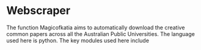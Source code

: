 # Webscraper
The function Magicofkatia aims to automatically download the creative common papers across all the Australian Public Universities. 
The language used here is python. 
The key modules used here include
